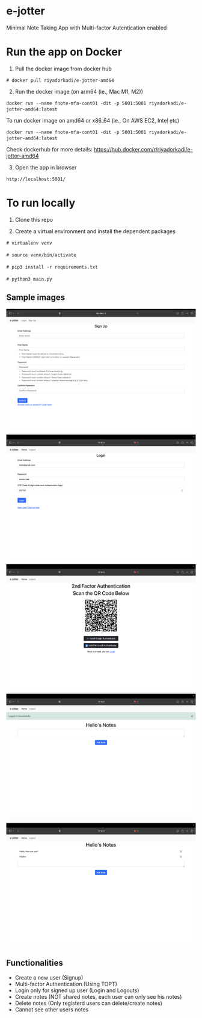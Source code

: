 # e-jotter

Minimal Note Taking App with Multi-factor Autentication enabled



# Run the app on Docker

1. Pull the docker image from docker hub

```
# docker pull riyadorkadi/e-jotter-amd64
```

2. Run the docker image (on arm64 (ie., Mac M1, M2))

```
docker run --name fnote-mfa-cont01 -dit -p 5001:5001 riyadorkadi/e-jotter-amd64:latest
```

To run docker image on amd64 or x86_64 (ie., On AWS EC2, Intel etc)

```
docker run --name fnote-mfa-cont01 -dit -p 5001:5001 riyadorkadi/e-jotter-amd64:latest
```

Check dockerhub for more details: https://hub.docker.com/r/riyadorkadi/e-jotter-amd64

3. Open the app in browser

```
http://localhost:5001/
```

# To run locally 

1. Clone this repo 

2. Create a virtual environment and install the dependent packages

```
# virtualenv venv

# source venv/bin/activate

# pip3 install -r requirements.txt

# python3 main.py
```

## Sample images

![Signup Page Blank](images/Sign_up_page.png "Sign Up Page")

![Signup Page Filled](images/Login_page.png "Login Page")

![MFA QR Page](images/MFA_Scan_Page.png "MFA QR Code")

![Login Page](images/Successful_loggedIn_page.png "Successfully Logged In Page")

![Home Page](images/Notes_page.png "Authentic user's home page containing notes")

## Functionalities

- Create a new user (Signup)
- Multi-factor Authentication (Using TOPT)
- Login only for signed up user (Login and Logouts)
- Create notes (NOT shared notes, each user can only see his notes)
- Delete notes (Only registerd users can delete/create notes)
- Cannot see other users notes
